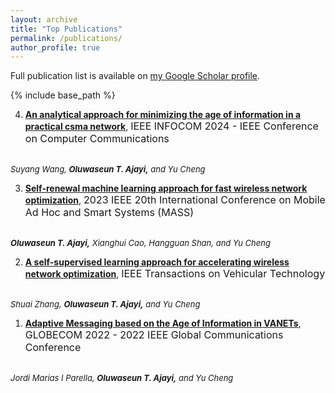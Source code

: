 ```yaml
---
layout: archive
title: "Top Publications"
permalink: /publications/
author_profile: true
---
```



  Full publication list is available on <a href="https://scholar.google.com/citations?user=IKQdlX4AAAAJ&hl=en&oi=ao">my Google Scholar profile</a>.


{% include base_path %}

4. [**An analytical approach for minimizing the age of information in a practical csma network**](https://ieeexplore.ieee.org/document/10621330), <font size="3">IEEE INFOCOM 2024 - IEEE Conference on Computer Communications</font>
<!-- [pdf](https://example.com/paper2) -->
   <br><font size="2"><em>Suyang Wang, <b>Oluwaseun T. Ajayi,</b> and Yu Cheng</em></font>

3. [**Self-renewal machine learning approach for fast wireless network optimization**](https://ieeexplore.ieee.org/document/10298482), <font size="3">2023 IEEE 20th International Conference on Mobile Ad Hoc and Smart Systems (MASS)</font>
<!-- [pdf](https://example.com/paper2) -->
   <br><font size="2"><em><b>Oluwaseun T. Ajayi,</b> Xianghui Cao, Hangguan Shan, and Yu Cheng</em></font>

2. [**A self-supervised learning approach for accelerating wireless network optimization**](https://ieeexplore.ieee.org/document/10042024), <font size="3">IEEE Transactions on Vehicular Technology</font>
<!-- [pdf](https://example.com/paper2) -->
   <br><font size="2"><em>Shuai Zhang, <b>Oluwaseun T. Ajayi,</b> and Yu Cheng</em></font>

1. [**Adaptive Messaging based on the Age of Information in VANETs**](https://ieeexplore.ieee.org/document/10000671), <font size="3">GLOBECOM 2022 - 2022 IEEE Global Communications Conference</font>
<!-- [pdf](https://example.com/paper2) -->
   <br><font size="2"><em>Jordi Marias I Parella, <b>Oluwaseun T. Ajayi,</b> and Yu Cheng</em></font>

<!-- {% for post in site.publications reversed %}
  {% include archive-single.html %}
{% endfor %} -->
